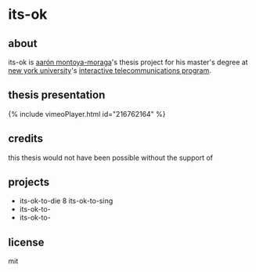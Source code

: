 # its-ok

## about

its-ok is [aarón montoya-moraga](http://montoyamoraga.io/)'s thesis project for his master's degree at [new york university](https://tisch.nyu.edu/itp)'s [interactive telecommunications program](https://tisch.nyu.edu/itp).

## thesis presentation

{% include vimeoPlayer.html id="216762164" %}

## credits

this thesis would not have been possible without the support of

## projects

* its-ok-to-die
8 its-ok-to-sing
* its-ok-to-
* its-ok-to-

## license

mit
